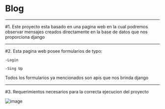 # Blog
-------------------------------------------------------
#1. Este proyecto esta basado en una pagina web en la cual podremos observar mensajes creados directamente en la base de datos que nos proporciona django

------------------------------------------------------
#2. Esta pagina web posee formularios de typo:

    -Login

    -Sing Up
  
  Todos los formularios ya mencionados son apis que nos brinda django 
  
------------------------------------------------------
#3. Requerimientos necesarios para la correcta ejecucion del proyecto

![image](https://user-images.githubusercontent.com/101678630/208254590-c8a4c172-b40f-4ea7-b941-ca504193b80e.png)
